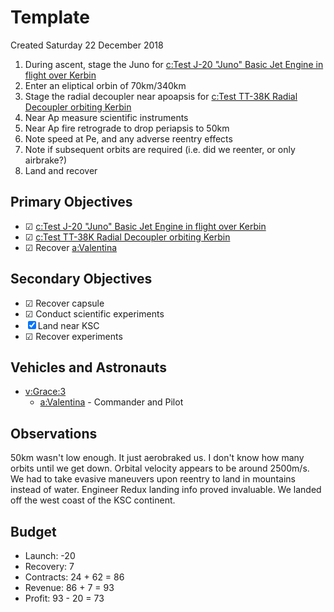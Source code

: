 # Template
Created Saturday 22 December 2018


1. During ascent, stage the Juno for [c:Test J-20 "Juno" Basic Jet Engine in flight over Kerbin](../c/Test_J-20_Juno_Basic_Jet_Engine_in_flight_over_Kerbin.markdown)
2. Enter an eliptical orbin of 70km/340km
3. Stage the radial decoupler near apoapsis for [c:Test TT-38K Radial Decoupler orbiting Kerbin](../c/Test_TT-38K_Radial_Decoupler_orbiting_Kerbin.markdown)
4. Near Ap measure scientific instruments
5. Near Ap fire retrograde to drop periapsis to 50km
6. Note speed at Pe, and any adverse reentry effects
7. Note if subsequent orbits are required (i.e. did we reenter, or only airbrake?)
8. Land and recover


Primary Objectives
------------------

* ☑ [c:Test J-20 "Juno" Basic Jet Engine in flight over Kerbin](../c/Test_J-20_Juno_Basic_Jet_Engine_in_flight_over_Kerbin.markdown)
* ☑ [c:Test TT-38K Radial Decoupler orbiting Kerbin](../c/Test_TT-38K_Radial_Decoupler_orbiting_Kerbin.markdown)
* ☑ Recover [a:Valentina](../a/Valentina.markdown)


Secondary Objectives
--------------------

* ☑ Recover capsule
* ☑ Conduct scientific experiments
* ☒ Land near KSC
* ☑ Recover experiments


Vehicles and Astronauts
-----------------------

* [v:Grace:3](../v/Grace/3.markdown)
	* [a:Valentina](../a/Valentina.markdown) - Commander and Pilot


Observations
------------
50km wasn't low enough. It just aerobraked us. I don't know how many orbits until we get down. Orbital velocity appears to be around 2500m/s. We had to take evasive maneuvers upon reentry to land in mountains instead of water. Engineer Redux landing info proved invaluable. We landed off the west coast of the KSC continent. 

Budget
------

* Launch: -20
* Recovery: 7
* Contracts: 24 + 62 = 86
* Revenue: 86 + 7 = 93
* Profit: 93 - 20 = 73


